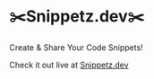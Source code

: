 # ✂️Snippetz.dev✂️

Create & Share Your Code Snippets!

Check it out live at [Snippetz.dev](https://snippetz.dev)


